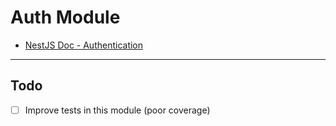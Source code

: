 # Auth Module

- [NestJS Doc - Authentication](https://docs.nestjs.com/security/authentication)

---

## Todo

- [ ] Improve tests in this module (poor coverage)
